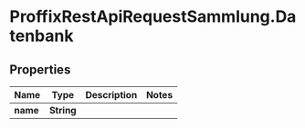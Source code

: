 # ProffixRestApiRequestSammlung.Datenbank

## Properties
Name | Type | Description | Notes
------------ | ------------- | ------------- | -------------
**name** | **String** |  | 


